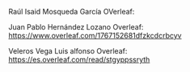 Raúl Isaid Mosqueda García  OVerleaf:

Juan Pablo Hernández Lozano Overleaf: https://www.overleaf.com/1767152681dfzkcdcrbcyv

Veleros Vega Luis alfonso   Overleaf: https://es.overleaf.com/read/stgyppssryth

